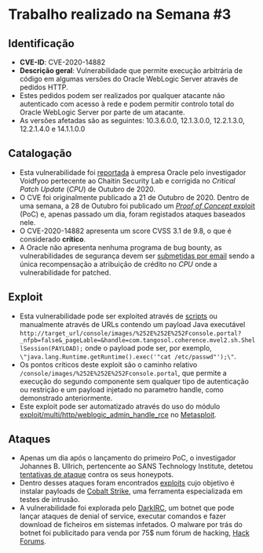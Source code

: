 # Trabalho realizado na Semana #3

## Identificação

- **CVE-ID**: CVE-2020-14882
- **Descrição geral**: Vulnerabilidade que permite execução arbitrária de código em algumas versões do Oracle WebLogic Server através de pedidos HTTP.
- Estes pedidos podem ser realizados por qualquer atacante não autenticado com acesso à rede e podem permitir controlo total do Oracle WebLogic Server por parte de um atacante.
- As versões afetadas são as seguintes: 10.3.6.0.0, 12.1.3.0.0, 12.2.1.3.0, 12.2.1.4.0 e 14.1.1.0.0

## Catalogação
- Esta vulnerabilidade foi [reportada](https://www.oracle.com/security-alerts/cpuoct2020traditional.html) à empresa Oracle pelo investigador Voidfyoo pertecente ao Chaitin Security Lab e corrigida no *Critical Patch Update* (*CPU*) de Outubro de 2020.
- O CVE foi originalmente publicado a 21 de Outubro de 2020. Dentro de uma semana, a 28 de Outubro foi publicado um [*Proof of Concept* exploit](https://testbnull.medium.com/weblogic-rce-by-only-one-get-request-cve-2020-14882-analysis-6e4b09981dbf) (PoC) e, apenas passado um dia, foram registados ataques baseados nele.
- O CVE-2020-14882 apresenta um score CVSS 3.1 de 9.8, o que é considerado **crítico**.
- A Oracle não apresenta nenhuma programa de bug bounty, as vulnerabilidades de segurança devem ser [submetidas por email](https://www.oracle.com/corporate/security-practices/assurance/vulnerability/reporting.html) sendo a única recompensação a atribuição de crédito no *CPU* onde a vulnerabilidade for patched.

## Exploit
-  Esta vulnerabilidade pode ser exploited através de [scripts](https://packetstormsecurity.com/files/159769/Oracle-WebLogic-Server-Remote-Code-Execution.html) ou manualmente através de URLs contendo um payload Java executável `http://target_url/console/images/%252E%252E%252Fconsole.portal?_nfpb=false&_pageLable=&handle=com.tangosol.coherence.mvel2.sh.ShellSession(PAYLOAD);`  onde o payload pode ser, por exemplo, `\"java.lang.Runtime.getRuntime().exec('"cat /etc/passwd"');\"`.
- Os pontos críticos deste exploit são o caminho relativo `/console/images/%252E%252E%252Fconsole.portal`, que permite a execução do segundo componente sem qualquer tipo de autenticação ou restrição e um payload injetado no parametro handle, como demonstrado anteriormente.
- Este exploit pode ser automatizado através do uso do módulo [exploit/multi/http/weblogic_admin_handle_rce](https://github.com/rapid7/metasploit-framework/blob/master/modules/exploits/multi/http/weblogic_admin_handle_rce.rb) no [Metasploit](https://www.metasploit.com/).

## Ataques
- Apenas um dia após o lançamento do primeiro PoC, o investigador Johannes B. Ullrich, pertencente ao SANS Technology Institute, detetou [tentativas de ataque](https://isc.sans.edu/forums/diary/PATCH+NOW+CVE202014882+Weblogic+Actively+Exploited+Against+Honeypots/26734/) contra os seus honeypots.
- Dentro desses ataques foram encontrados [exploits](https://isc.sans.edu/forums/diary/Attackers+Exploiting+WebLogic+Servers+via+CVE202014882+to+install+Cobalt+Strike/26752) cujo objetivo é instalar payloads de [Cobalt Strike](https://www.cobaltstrike.com/), uma ferramenta especializada em testes de intrusão.
- A vulnerabilidade foi explorada pelo [DarkIRC](https://securityaffairs.co/wordpress/111743/hacking/darkirc-oracle-weblogic-cve-2020-14882.htm), um botnet que pode lançar ataques de denial of service, executar comandos e fazer download de ficheiros em sistemas infetados. O malware por trás do botnet foi publicitado para venda por 75$ num fórum de hacking, [Hack Forums](https://hackforums.net/index.php).
